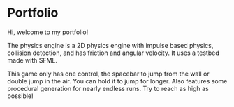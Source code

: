 # Portfolio

Hi, welcome to my portfolio!

The physics engine is a 2D physics engine with impulse based physics, collision detection, and has friction and angular velocity. It uses a testbed made with SFML.
 
 This game only has one control, the spacebar to jump from the wall or double jump in the air. You can hold it to jump for longer. Also features some procedural generation for nearly endless runs. Try to reach as high as possible!


